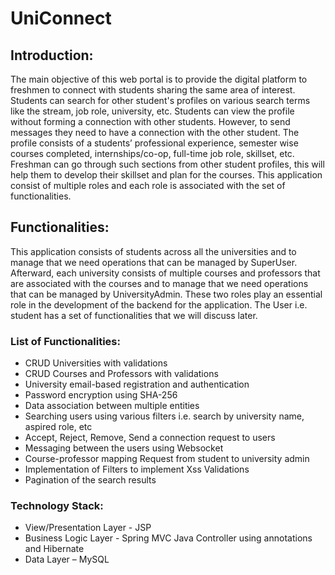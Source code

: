 # UniConnect
## Introduction:
The main objective of this web portal is to provide the digital platform to freshmen to connect with students sharing the same area of interest. Students can search for other student's profiles on various search terms like the stream, job role, university, etc. Students can view the profile without forming a connection with other students. However, to send messages they need to have a connection with the other student. The profile consists of a students’ professional experience, semester wise courses completed, internships/co-op, full-time job role, skillset, etc. Freshman can go through such sections from other student profiles, this will help them to develop their skillset and plan for the courses. This application consist of multiple roles and each role is associated with the set of functionalities.
## Functionalities:
This application consists of students across all the universities and to manage that we need operations that can be managed by SuperUser. Afterward, each university consists of multiple courses and professors that are associated with the courses and to manage that we need operations that can be managed by UniversityAdmin. These two roles play an essential role in the development of the backend for the application. The User i.e. student has a set of functionalities that we will discuss later.
### List of Functionalities:
- CRUD Universities with validations
- CRUD Courses and Professors with validations
- University email-based registration and authentication
- Password encryption using SHA-256
- Data association between multiple entities
- Searching users using various filters i.e. search by university name, aspired role, etc
- Accept, Reject, Remove, Send a connection request to users
- Messaging between the users using Websocket
- Course-professor mapping Request from student to university admin
- Implementation of Filters to implement Xss Validations
- Pagination of the search results
### Technology Stack:
- View/Presentation Layer - JSP
- Business Logic Layer - Spring MVC Java Controller using annotations and Hibernate
- Data Layer – MySQL
